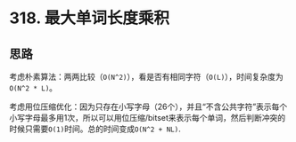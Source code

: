 # 318. 最大单词长度乘积

## 思路

考虑朴素算法：两两比较（`O(N^2)`），看是否有相同字符（`O(L)`），时间复杂度为`O(N^2 * L)`。

考虑用位压缩优化：因为只存在小写字母（26个），并且“不含公共字符”表示每个小写字母最多用1次，所以可以用位压缩/bitset来表示每个单词，然后判断冲突的时候只需要`O(1)`时间。总的时间变成`O(N^2 + NL)`.
